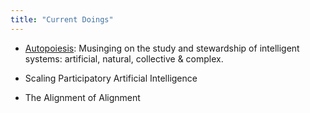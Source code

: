 ```yaml
---
title: "Current Doings"
---
```

- [Autopoiesis](https://autopoiesis.substack.com/): Musinging on the study and stewardship of intelligent systems: artificial, natural, collective & complex.

- Scaling Participatory Artificial Intelligence

- The Alignment of Alignment
